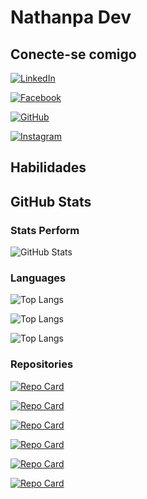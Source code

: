 # Nathanpa Dev

## Conecte-se comigo

[![LinkedIn](https://img.shields.io/badge/LinkedIn-4B1C37?style=for-the-badge&logo=linkedin&logoColor=white)](https://www.linkedin.com/in/natanael-romero-de-assunção-/)

[![Facebook](https://img.shields.io/badge/Facebook-4B1C37?style=for-the-badge&logo=facebook&logoColor=white)](https://www.facebook.com/nathan.assuncao/)

[![GitHub](https://img.shields.io/badge/GitHub-4B1C37?style=for-the-badge&logo=github&logoColor=white)](https://github.com/NathanpaDev/)

[![Instagram](https://img.shields.io/badge/-Instagram-4B1C37?style=for-the-badge&logo=instagram&logoColor=white)](https://www.instagram.com/nathan_uckerman/)

## Habilidades

## GitHub Stats

### Stats Perform
![GitHub Stats](https://github-readme-stats.vercel.app/api?username=NathanpaDev&theme=transparent&bg_color=4B1C37&border_color=30A3DC&show_icons=true&icon_color=30A3DC&title_color=30A3DC&text_color=FFF)

### Languages
 ![Top Langs](https://github-readme-stats-git-masterrstaa-rickstaa.vercel.app/api/top-langs/?username=NathanpaDev&bg_color=481C37&border_color=30A3DC&title_color=30A3DC&text_color=FFF)

 ![Top Langs](https://github-readme-stats.vercel.app/api/top-langs/?username=NathanpaDev&layout=compact&bg_color=481C37&border_color=30A3DC&title_color=30A3DC&text_color=FFF)

 ![Top Langs](https://github-readme-stats.vercel.app/api/top-langs/?username=NathanpaDev&layout=compact&bg_color=481C37&border_color=30A3DC&title_color=30A3DC&text_color=FFF)

 ### Repositories

 [![Repo Card](https://github-readme-stats.vercel.app/api/pin/?username=NathanpaDev&repo=dio-lab-open-source&bg_color=481C37&border_color=30A3DC&show_icons=true&icon_color=30A3DC&title_color=30A3DC&text_color=FFF)](https://github.com/NathanpaDev/dio-lab-open-source)

 [![Repo Card](https://github-readme-stats.vercel.app/api/pin/?username=NathanpaDev&repo=pokmedia&bg_color=481C37&border_color=30A3DC&show_icons=true&icon_color=30A3DC&title_color=30A3DC&text_color=FFF)](https://github.com/NathanpaDev/pokmedia)
 
 [![Repo Card](https://github-readme-stats.vercel.app/api/pin/?username=NathanpaDev&repo=stylus&bg_color=481C37&border_color=30A3DC&show_icons=true&icon_color=30A3DC&title_color=30A3DC&text_color=FFF)](https://github.com/NathanpaDev/stylus)

 [![Repo Card](https://github-readme-stats.vercel.app/api/pin/?username=NathanpaDev&repo=odinimobi&bg_color=481C37&border_color=30A3DC&show_icons=true&icon_color=30A3DC&title_color=30A3DC&text_color=FFF)](https://github.com/NathanpaDev/odinimobi)

  [![Repo Card](https://github-readme-stats.vercel.app/api/pin/?username=NathanpaDev&repo=prototipo&bg_color=481C37&border_color=30A3DC&show_icons=true&icon_color=30A3DC&title_color=30A3DC&text_color=FFF)](https://github.com/NathanpaDev/prototipo)

  [![Repo Card](https://github-readme-stats.vercel.app/api/pin/?username=NathanpaDev&repo=Projetos-Java&bg_color=481C37&border_color=30A3DC&show_icons=true&icon_color=30A3DC&title_color=30A3DC&text_color=FFF)](https://github.com/NathanpaDev/Projetos-Java)

